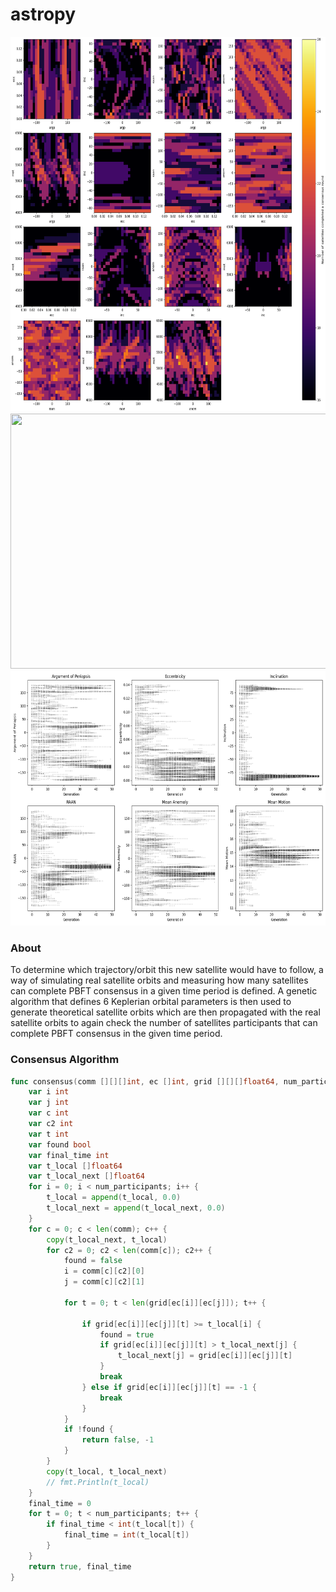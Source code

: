 # astropy


<img src="https://github.com/0x365/astropy/blob/main/perm_data/all.png" width="600" height="600"></img>
<img src="https://github.com/0x365/astropy/blob/main/perm_data/animation.gif" width="600" height="408"></img>
<img src="https://github.com/0x365/astropy/blob/main/perm_data/special_trend_learning_orbit_elements.png" width="600" height="408"></img>

### About

To determine which trajectory/orbit this new satellite would have to follow, a way of simulating real satellite orbits and measuring how many satellites can complete PBFT consensus in a given time period is defined. A genetic algorithm that defines 6 Keplerian orbital parameters is then used to generate theoretical satellite orbits which are then propagated with the real satellite orbits to again check the number of satellites participants that can complete PBFT consensus in the given time period.




### Consensus Algorithm

```go
func consensus(comm [][][]int, ec []int, grid [][][]float64, num_participants int) (bool, int) {
	var i int
	var j int
	var c int
	var c2 int
	var t int
	var found bool
	var final_time int
	var t_local []float64
	var t_local_next []float64
	for i = 0; i < num_participants; i++ {
		t_local = append(t_local, 0.0)
		t_local_next = append(t_local_next, 0.0)
	}
	for c = 0; c < len(comm); c++ {
		copy(t_local_next, t_local)
		for c2 = 0; c2 < len(comm[c]); c2++ {
			found = false
			i = comm[c][c2][0]
			j = comm[c][c2][1]

			for t = 0; t < len(grid[ec[i]][ec[j]]); t++ {

				if grid[ec[i]][ec[j]][t] >= t_local[i] {
					found = true
					if grid[ec[i]][ec[j]][t] > t_local_next[j] {
						t_local_next[j] = grid[ec[i]][ec[j]][t]
					}
					break
				} else if grid[ec[i]][ec[j]][t] == -1 {
					break
				}
			}
			if !found {
				return false, -1
			}
		}
		copy(t_local, t_local_next)
		// fmt.Println(t_local)
	}
	final_time = 0
	for t = 0; t < num_participants; t++ {
		if final_time < int(t_local[t]) {
			final_time = int(t_local[t])
		}
	}
	return true, final_time
}
```
